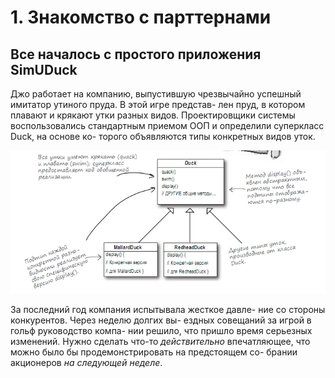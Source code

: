 # 1. Знакомство с парттернами

## Все началось с простого приложения SimUDuck

Джо  работает  на  компанию,  выпустившую  чрезвычайно
успешный имитатор  утиного пруда. В  этой игре представ-
лен пруд, в котором плавают и крякают утки разных видов.
Проектировщики  системы  воспользовались  стандартным
приемом ООП и определили суперкласс Duck, на основе ко-
торого объявляются типы конкретных видов уток.

![Kartinka1](https://github.com/Kezhik-61/Kezhik/blob/master/img/1.PNG?raw=true)
 
За  последний  год  компания  испытывала жесткое  давле-
ние  со  стороны  конкурентов. Через  неделю  долгих  вы-
ездных  совещаний  за игрой в  гольф руководство компа-
нии  решило,  что  пришло  время  серьезных  изменений. 
Нужно  сделать  что-то *действительно*  впечатляющее,  что 
можно было бы продемонстрировать на предстоящем со-
брании акционеров *на следующей неделе*.
